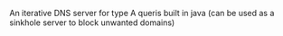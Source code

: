 An iterative DNS server for type A queris built in java (can be used as a sinkhole server to block unwanted domains)